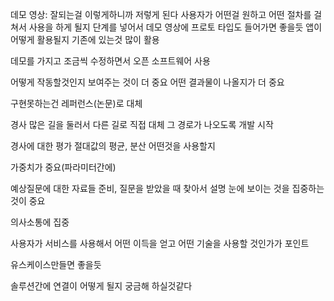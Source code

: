 데모 영상: 잘되는걸 이렇게하니까 저렇게 된다
사용자가 어떤걸 원하고 어떤 절차를 걸쳐서 사용을 하게 될지 단계를 넣어서
데모 영상에 프로토 타입도 들어가면 좋을듯
앱이 어떻게 활용될지
기존에 있는것 많이 활용

데모를 가지고 조금씩 수정하면서 오픈 소프트웨어 사용

어떻게 작동할것인지 보여주는 것이 더 중요
어떤 결과물이 나올지가 더 중요

구현못하는건 레퍼런스(논문)로 대체

경사 많은 길을 둘러서 다른 길로 직접 대체
그 경로가 나오도록 개발 시작

경사에 대한 평가
절대값의 평균, 분산 어떤것을 사용할지

가중치가 중요(파라미터간에)

예상질문에 대한 자료들 준비, 질문을 받았을 때 찾아서 설명
눈에 보이는 것을 집중하는것이 중요

의사소통에 집중

사용자가 서비스를 사용해서 어떤 이득을 얻고 어떤 기술을 사용할 것인가가 포인트

유스케이스만들면 좋을듯

솔루션간에 연결이 어떻게 될지 궁금해 하실것같다
